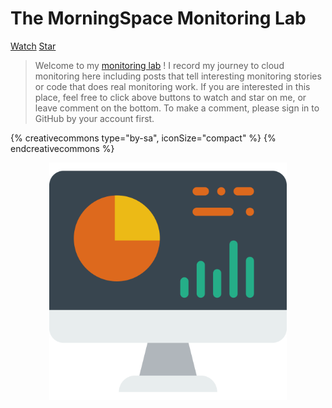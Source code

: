 # The MorningSpace Monitoring Lab

<!-- Place this tag in your head or just before your close body tag. -->
<script async defer src="https://buttons.github.io/buttons.js"></script>
<a class="github-button" href="https://github.com/morningspace/lab-monitoring/subscription" data-icon="octicon-eye" data-size="large" aria-label="Watch morningspace/lab-monitoring on GitHub">Watch</a> <a class="github-button" href="https://github.com/morningspace/lab-monitoring" data-icon="octicon-star" data-size="large" aria-label="Star morningspace/lab-monitoring on GitHub">Star</a>

> Welcome to my [monitoring lab](https://github.com/morningspace/lab-monitoring/) ! I record my journey to cloud monitoring here
> including posts that tell interesting monitoring stories or code that does real monitoring work.
> If you are interested in this place, feel free to click above buttons to watch and star on me,
> or leave comment on the bottom. To make a comment, please sign in to GitHub by your account first.

{% creativecommons type="by-sa", iconSize="compact" %}
{% endcreativecommons %}

<center><img src="docs/monitoring.svg" width="380" /></center>
